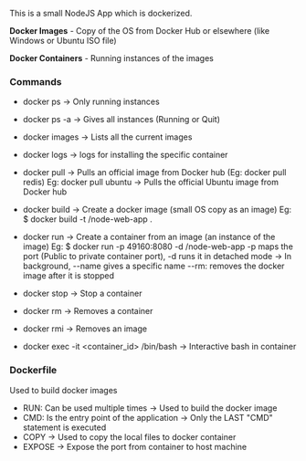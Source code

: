 This is a small NodeJS App which is dockerized.

<b>Docker Images</b> - Copy of the OS from Docker Hub or elsewhere (like Windows or Ubuntu ISO file)

<b>Docker Containers</b> - Running instances of the images

### Commands
* docker ps -> Only running instances
* docker ps -a -> Gives all instances (Running or Quit)
* docker images -> Lists all the current images
* docker logs <containerID> -> logs for installing the specific container

* docker pull <imageName> -> Pulls an official image from Docker hub (Eg: docker pull redis)
  Eg: docker pull ubuntu -> Pulls the official Ubuntu image from Docker hub

* docker build -> Create a docker image (small OS copy as an image)
  Eg: $ docker build -t <your username>/node-web-app .

* docker run -> Create a container from an image (an instance of the image)
  Eg: $ docker run -p 49160:8080 -d <your username>/node-web-app
-p maps the port (Public to private container port),
-d runs it in detached mode -> In background,
--name gives a specific name
--rm: removes the docker image after it is stopped

* docker stop <containerID> -> Stop a container
* docker rm <containerID> -> Removes a container
* docker rmi <imageID> -> Removes an image

* docker exec -it <container_id> /bin/bash -> Interactive bash in container

### Dockerfile
Used to build docker images
* RUN: Can be used multiple times -> Used to build the docker image
* CMD: Is the entry point of the application -> Only the LAST "CMD" statement is executed
* COPY -> Used to copy the local files to docker container
* EXPOSE -> Expose the port from container to host machine
